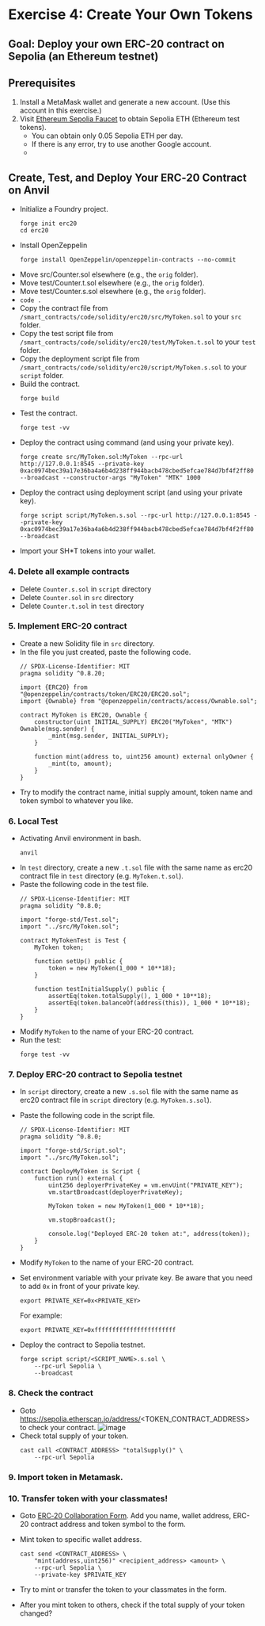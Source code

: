 # Exercise 4: Create Your Own Tokens

## Goal: Deploy your own ERC‑20 contract on Sepolia (an Ethereum testnet)

## Prerequisites
1. Install a MetaMask wallet and generate a new account. (Use this account in this exercise.)
2. Visit [Ethereum Sepolia Faucet](https://cloud.google.com/application/web3/faucet/ethereum/sepolia) to obtain Sepolia ETH (Ethereum test tokens).
   - You can obtain only 0.05 Sepolia ETH per day.
   - If there is any error, try to use another Google account.
   - 
## Create, Test, and Deploy Your ERC‑20 Contract on Anvil
+ Initialize a Foundry project.
   ```
   forge init erc20
   cd erc20
   ```
+ Install OpenZeppelin
  ```
  forge install OpenZeppelin/openzeppelin-contracts --no-commit
  ```
+ Move src/Counter.sol elsewhere (e.g., the `orig` folder).
+ Move test/Counter.t.sol elsewhere (e.g., the `orig` folder).
+ Move test/Counter.s.sol elsewhere (e.g., the `orig` folder).
+ `code .`
+ Copy the contract file from `/smart_contracts/code/solidity/erc20/src/MyToken.sol` to your `src` folder.
+ Copy the test script file from `/smart_contracts/code/solidity/erc20/test/MyToken.t.sol` to your `test` folder.
+ Copy the deployment script file from `/smart_contracts/code/solidity/erc20/script/MyToken.s.sol` to your `script` folder.
+ Build the contract.
  ```
  forge build
  ```
+ Test the contract.
  ```
  forge test -vv
  ```
+ Deploy the contract using command (and using your private key).
  ```
  forge create src/MyToken.sol:MyToken --rpc-url http://127.0.0.1:8545 --private-key 0xac0974bec39a17e36ba4a6b4d238ff944bacb478cbed5efcae784d7bf4f2ff80 --broadcast --constructor-args "MyToken" "MTK" 1000
  ```
+ Deploy the contract using deployment script (and using your private key).
  ```
  forge script script/MyToken.s.sol --rpc-url http://127.0.0.1:8545 --private-key 0xac0974bec39a17e36ba4a6b4d238ff944bacb478cbed5efcae784d7bf4f2ff80 --broadcast
  ```
+ Import your SH*T tokens into your wallet.

### 4. Delete all example contracts
- Delete `Counter.s.sol` in `script` directory
- Delete `Counter.sol` in `src` directory
- Delete `Counter.t.sol` in `test` directory

### 5. Implement ERC-20 contract
- Create a new Solidity file in `src` directory.
- In the file you just created, paste the following code.
    ```
    // SPDX-License-Identifier: MIT
    pragma solidity ^0.8.20;

    import {ERC20} from "@openzeppelin/contracts/token/ERC20/ERC20.sol";
    import {Ownable} from "@openzeppelin/contracts/access/Ownable.sol";

    contract MyToken is ERC20, Ownable {
        constructor(uint INITIAL_SUPPLY) ERC20("MyToken", "MTK") Ownable(msg.sender) {
            _mint(msg.sender, INITIAL_SUPPLY);
        }

        function mint(address to, uint256 amount) external onlyOwner {
            _mint(to, amount);
        }
    }
    ```
- Try to modify the contract name, initial supply amount, token name and token symbol to whatever you like.

### 6. Local Test
- Activating Anvil environment in bash.
    ```
    anvil
    ```
- In `test` directory, create a new `.t.sol` file with the same name as erc20 contract file in `test` directory (e.g. `MyToken.t.sol`).
- Paste the following code in the test file.
    ```
    // SPDX-License-Identifier: MIT
    pragma solidity ^0.8.0;

    import "forge-std/Test.sol";
    import "../src/MyToken.sol";

    contract MyTokenTest is Test {
        MyToken token;

        function setUp() public {
            token = new MyToken(1_000 * 10**18);
        }

        function testInitialSupply() public {
            assertEq(token.totalSupply(), 1_000 * 10**18);
            assertEq(token.balanceOf(address(this)), 1_000 * 10**18);
        }
    }
    ```
- Modify `MyToken` to the name of your ERC-20 contract.
- Run the test:
    ```
    forge test -vv
    ```

### 7. Deploy ERC-20 contract to Sepolia testnet
- In `script` directory, create a new `.s.sol` file with the same name as erc20 contract file in `script` directory (e.g. `MyToken.s.sol`).
- Paste the following code in the script file.
    ```
    // SPDX-License-Identifier: MIT
    pragma solidity ^0.8.0;

    import "forge-std/Script.sol";
    import "../src/MyToken.sol";

    contract DeployMyToken is Script {
        function run() external {
            uint256 deployerPrivateKey = vm.envUint("PRIVATE_KEY");
            vm.startBroadcast(deployerPrivateKey);

            MyToken token = new MyToken(1_000 * 10**18);

            vm.stopBroadcast();

            console.log("Deployed ERC-20 token at:", address(token));
        }
    }
    ```
- Modify `MyToken` to the name of your ERC-20 contract.

- Set environment variable with your private key. Be aware that you need to add `0x` in front of your private key.
    ```
    export PRIVATE_KEY=0x<PRIVATE_KEY>
    ```
    For example:
    ```
    export PRIVATE_KEY=0xfffffffffffffffffffffff
    ```

- Deploy the contract to Sepolia testnet.
    ```
    forge script script/<SCRIPT_NAME>.s.sol \
        --rpc-url Sepolia \
        --broadcast
    ```

### 8. Check the contract
- Goto https://sepolia.etherscan.io/address/<TOKEN_CONTRACT_ADDRESS> to check your contract.
    ![image](/img/etherscan.jpg)
- Check total supply of your token.
    ```
    cast call <CONTRACT_ADDRESS> "totalSupply()" \
        --rpc-url Sepolia
    ```

### 9. Import token in Metamask.

### 10. Transfer token with your classmates!
- Goto [ERC‑20 Collaboration Form](https://docs.google.com/spreadsheets/d/1tCwMNnZe6jjMBQVB9Nb7c0JYvaNeSEe5X2ZiKn6xMJI/edit?usp=sharing). Add you name, wallet address, ERC-20 contract address and token symbol to the form.

- Mint token to specific wallet address.
    ```
    cast send <CONTRACT_ADDRESS> \
        "mint(address,uint256)" <recipient_address> <amount> \
        --rpc-url Sepolia \
        --private-key $PRIVATE_KEY
    ```

- Try to mint or transfer the token to your classmates in the form.
- After you mint token to others, check if the total supply of your token changed?
